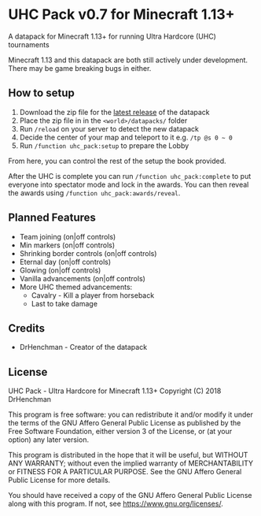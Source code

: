 # UHC Pack v0.7 for Minecraft 1.13+

A datapack for Minecraft 1.13+ for running Ultra Hardcore (UHC) tournaments

Minecraft 1.13 and this datapack are both still actively under development.
There may be game breaking bugs in either.

## How to setup

1. Download the zip file for the [latest release](https://github.com/DrHenchman/uhc-pack/releases/download/v0.7/uhc-pack.zip) of the datapack
2. Place the zip file in in the `<world>/datapacks/` folder
3. Run `/reload` on your server to detect the new datapack
4. Decide the center of your map and teleport to it e.g. `/tp @s 0 ~ 0`
5. Run `/function uhc_pack:setup` to prepare the Lobby

From here, you can control the rest of the setup the book provided.

After the UHC is complete you can run `/function uhc_pack:complete` to put
everyone into spectator mode and lock in the awards. You can then reveal
the awards using `/function uhc_pack:awards/reveal`.

## Planned Features

* Team joining (on|off controls)
* Min markers (on|off controls)
* Shrinking border controls (on|off controls)
* Eternal day (on|off controls)
* Glowing (on|off controls)
* Vanilla advancements (on|off controls)
* More UHC themed advancements:
    * Cavalry - Kill a player from horseback
    * Last to take damage

## Credits

* DrHenchman - Creator of the datapack

## License

UHC Pack - Ultra Hardcore for Minecraft 1.13+
Copyright (C) 2018  DrHenchman

This program is free software: you can redistribute it and/or modify
it under the terms of the GNU Affero General Public License as published by
the Free Software Foundation, either version 3 of the License, or
(at your option) any later version.

This program is distributed in the hope that it will be useful,
but WITHOUT ANY WARRANTY; without even the implied warranty of
MERCHANTABILITY or FITNESS FOR A PARTICULAR PURPOSE.  See the
GNU Affero General Public License for more details.

You should have received a copy of the GNU Affero General Public License
along with this program.  If not, see <https://www.gnu.org/licenses/>.
